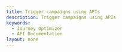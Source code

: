 ```yaml
---
title: Trigger campaigns using APIs
description: Trigger campaigns using APIs
keywords: 
  - Journey Optimizer
  - API Documentation
layout: none
---
```


<RedoclyAPIBlock src="/journey-optimizer-apis/messaging.yaml"/>
